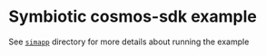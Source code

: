 # Symbiotic cosmos-sdk example 

See [`simapp`](simapp/README.md) directory for more details about running the example